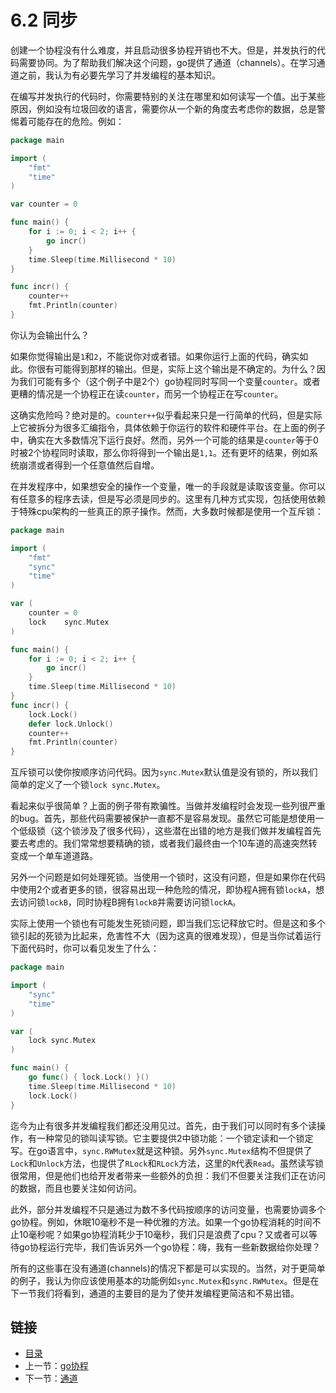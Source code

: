 # 6.2 同步

创建一个协程没有什么难度，并且启动很多协程开销也不大。但是，并发执行的代码需要协同。为了帮助我们解决这个问题，go提供了通道（channels）。在学习通道之前，我认为有必要先学习了并发编程的基本知识。

在编写并发执行的代码时，你需要特别的关注在哪里和如何读写一个值。出于某些原因，例如没有垃圾回收的语言，需要你从一个新的角度去考虑你的数据，总是警惕着可能存在的危险。例如：

```go
package main

import (
    "fmt"
    "time"
)

var counter = 0

func main() {
    for i := 0; i < 2; i++ {
        go incr()
    }
    time.Sleep(time.Millisecond * 10)
}

func incr() {
    counter++
    fmt.Println(counter)
}
```

你认为会输出什么？

如果你觉得输出是`1`和`2`，不能说你对或者错。如果你运行上面的代码，确实如此。你很有可能得到那样的输出。但是，实际上这个输出是不确定的。为什么？因为我们可能有多个（这个例子中是2个）go协程同时写同一个变量`counter`。或者更糟的情况是一个协程正在读`counter`，而另一个协程正在写`counter`。

这确实危险吗？绝对是的。`counter++`似乎看起来只是一行简单的代码，但是实际上它被拆分为很多汇编指令，具体依赖于你运行的软件和硬件平台。在上面的例子中，确实在大多数情况下运行良好。然而，另外一个可能的结果是`counter`等于0 时被2个协程同时读取，那么你将得到一个输出是`1,1`。还有更坏的结果，例如系统崩溃或者得到一个任意值然后自增。

在并发程序中，如果想安全的操作一个变量，唯一的手段就是读取该变量。你可以有任意多的程序去读，但是写必须是同步的。这里有几种方式实现，包括使用依赖于特殊cpu架构的一些真正的原子操作。然而，大多数时候都是使用一个互斥锁：

```go
package main

import (
    "fmt"
    "sync"
    "time"
)

var (
    counter = 0
    lock    sync.Mutex
)

func main() {
    for i := 0; i < 2; i++ {
        go incr()
    }
    time.Sleep(time.Millisecond * 10)
}
func incr() {
    lock.Lock()
    defer lock.Unlock()
    counter++
    fmt.Println(counter)
}
```

互斥锁可以使你按顺序访问代码。因为`sync.Mutex`默认值是没有锁的，所以我们简单的定义了一个锁`lock sync.Mutex`。

看起来似乎很简单？上面的例子带有欺骗性。当做并发编程时会发现一些列很严重的bug。首先，那些代码需要被保护一直都不是容易发现。虽然它可能是想使用一个低级锁（这个锁涉及了很多代码），这些潜在出错的地方是我们做并发编程首先要去考虑的。我们常常想要精确的锁，或者我们最终由一个10车道的高速突然转变成一个单车道道路。

另外一个问题是如何处理死锁。当使用一个锁时，这没有问题，但是如果你在代码中使用2个或者更多的锁，很容易出现一种危险的情况，即协程A拥有锁`lockA`，想去访问锁`lockB`，同时协程B拥有`lockB`并需要访问锁`lockA`。

实际上使用一个锁也有可能发生死锁问题，即当我们忘记释放它时。但是这和多个锁引起的死锁为比起来，危害性不大（因为这真的很难发现），但是当你试着运行下面代码时，你可以看见发生了什么：

```go
package main

import (
    "sync"
    "time"
)

var (
    lock sync.Mutex
)

func main() {
    go func() { lock.Lock() }()
    time.Sleep(time.Millisecond * 10)
    lock.Lock()
}
```

迄今为止有很多并发编程我们都还没用见过。首先，由于我们可以同时有多个读操作，有一种常见的锁叫读写锁。它主要提供2中锁功能：一个锁定读和一个锁定写。在go语言中，`sync.RWMutex`就是这种锁。另外`sync.Mutex`结构不但提供了`Lock`和`Unlock`方法，也提供了`RLock`和`RLock`方法，这里的`R`代表`Read`。虽然读写锁很常用，但是他们也给开发者带来一些额外的负担：我们不但要关注我们正在访问的数据，而且也要关注如何访问。

此外，部分并发编程不只是通过为数不多代码按顺序的访问变量，也需要协调多个go协程。例如，休眠10毫秒不是一种优雅的方法。如果一个go协程消耗的时间不止10毫秒呢？如果go协程消耗少于10毫秒，我们只是浪费了cpu？又或者可以等待go协程运行完毕，我们告诉另外一个go协程：嗨，我有一些新数据给你处理？

所有的这些事在没有通道(channels)的情况下都是可以实现的。当然，对于更简单的例子，我认为你应该使用基本的功能例如`sync.Mutex`和`sync.RWMutex`。但是在下一节我们将看到，通道的主要目的是为了使并发编程更简洁和不易出错。

## 链接

- [目录](directory.md)
- 上一节：[go协程](6.1.md)
- 下一节：[通道](6.3.md)
